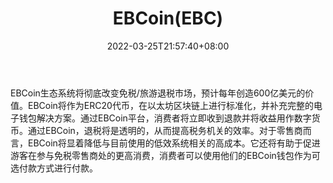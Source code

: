 ﻿---
weight: 
title: "EBCoin(EBC)"
description: "EBCoin生态系统将彻底改变免税/旅游退税市场，预计每年创造600亿美元的价值"
date: 2022-03-25T21:57:40+08:00
lastmod: 2022-03-25T16:45:40+08:00
draft: false
authors: ["Metabd"]
featuredImage: "ebcoinebc.webp"
link: ""
tags: ["数字代币","EBCoin(EBC)"]
categories: ["navigation"]
navigation: ["数字代币"]
lightgallery: true
toc: true
pinned: false
recommend: false
recommend1: false
---
EBCoin生态系统将彻底改变免税/旅游退税市场，预计每年创造600亿美元的价值。EBCoin将作为ERC20代币，在以太坊区块链上进行标准化，并补充完整的电子钱包解决方案。通过EBCoin平台，消费者将立即收到退款并将收益用作数字货币。通过EBCoin，退税将是透明的，从而提高税务机关的效率。对于零售商而言，EBCoin将显着降低与目前使用的低效系统相关的高成本。它还将有助于促进游客在参与免税零售商处的更高消费，消费者可以使用他们的EBCoin钱包作为可选付款方式进行付款。
